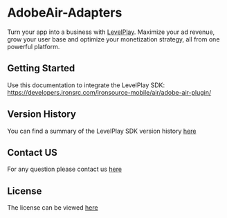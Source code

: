 # AdobeAir-Adapters
Turn your app into a business with [LevelPlay](https://www.is.com/). Maximize your ad revenue, grow your user base and optimize your monetization strategy, all from one powerful platform.

## Getting Started
Use this documentation to integrate the LevelPlay SDK:
https://developers.ironsrc.com/ironsource-mobile/air/adobe-air-plugin/


## Version History 
You can find a summary of the LevelPlay SDK version history [here](https://developers.ironsrc.com/ironsource-mobile/air/sdk-change-log/)

## Contact US 
For any question please contact us [here](https://ironsrc.formtitan.com/knowledge-center#/)

## License 
The license can be viewed [here](https://github.com/ironsource-mobile/AdobeAir-adapters/blob/master/LICENSE)